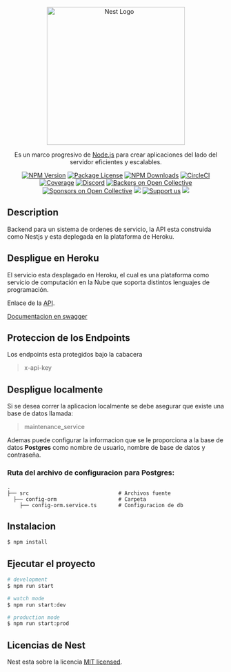 <p align="center">
  <a href="http://nestjs.com/" target="blank"><img src="https://nestjs.com/img/logo_text.svg" width="320" alt="Nest Logo" /></a>
</p>

[circleci-image]: https://img.shields.io/circleci/build/github/nestjs/nest/master?token=abc123def456
[circleci-url]: https://circleci.com/gh/nestjs/nest

  <p align="center">Es un marco progresivo de <a href="http://nodejs.org" target="_blank">Node.js</a> para crear aplicaciones del lado del servidor eficientes y escalables.</p>
    <p align="center">
<a href="https://www.npmjs.com/~nestjscore" target="_blank"><img src="https://img.shields.io/npm/v/@nestjs/core.svg" alt="NPM Version" /></a>
<a href="https://www.npmjs.com/~nestjscore" target="_blank"><img src="https://img.shields.io/npm/l/@nestjs/core.svg" alt="Package License" /></a>
<a href="https://www.npmjs.com/~nestjscore" target="_blank"><img src="https://img.shields.io/npm/dm/@nestjs/common.svg" alt="NPM Downloads" /></a>
<a href="https://circleci.com/gh/nestjs/nest" target="_blank"><img src="https://img.shields.io/circleci/build/github/nestjs/nest/master" alt="CircleCI" /></a>
<a href="https://coveralls.io/github/nestjs/nest?branch=master" target="_blank"><img src="https://coveralls.io/repos/github/nestjs/nest/badge.svg?branch=master#9" alt="Coverage" /></a>
<a href="https://discord.gg/G7Qnnhy" target="_blank"><img src="https://img.shields.io/badge/discord-online-brightgreen.svg" alt="Discord"/></a>
<a href="https://opencollective.com/nest#backer" target="_blank"><img src="https://opencollective.com/nest/backers/badge.svg" alt="Backers on Open Collective" /></a>
<a href="https://opencollective.com/nest#sponsor" target="_blank"><img src="https://opencollective.com/nest/sponsors/badge.svg" alt="Sponsors on Open Collective" /></a>
  <a href="https://paypal.me/kamilmysliwiec" target="_blank"><img src="https://img.shields.io/badge/Donate-PayPal-ff3f59.svg"/></a>
    <a href="https://opencollective.com/nest#sponsor"  target="_blank"><img src="https://img.shields.io/badge/Support%20us-Open%20Collective-41B883.svg" alt="Support us"></a>
  <a href="https://twitter.com/nestframework" target="_blank"><img src="https://img.shields.io/twitter/follow/nestframework.svg?style=social&label=Follow"></a>
</p>
  <!--[![Backers on Open Collective](https://opencollective.com/nest/backers/badge.svg)](https://opencollective.com/nest#backer)
  [![Sponsors on Open Collective](https://opencollective.com/nest/sponsors/badge.svg)](https://opencollective.com/nest#sponsor)-->

## Description

Backend para un sistema de ordenes de servicio, la API esta construida como Nestjs y esta deplegada en
la plataforma de Heroku.

## Despligue en Heroku
El servicio esta desplagado en Heroku, el cual es una plataforma como servicio de computación en la Nube que soporta distintos lenguajes de programación. 

Enlace de la [API](https://maintenanceservices.herokuapp.com/).

[Documentacion en swagger](https://maintenanceservices.herokuapp.com/api/)

## Proteccion de los Endpoints
Los endpoints esta protegidos bajo la cabacera 
> x-api-key



## Despligue localmente
Si se desea correr la aplicacion localmente se debe asegurar que existe una base de datos llamada:

> maintenance_service

Ademas puede configurar la informacion que se le proporciona a la base de datos **Postgres** como nombre de usuario, nombre de base de datos y contraseña.

### Ruta del archivo de configuracion para **Postgres**:
    .
    ├── src                             # Archivos fuente
      ├── config-orm                    # Carpeta
        ├── config-orm.service.ts       # Configuracion de db


## Instalacion

```bash
$ npm install
```

## Ejecutar el proyecto

```bash
# development
$ npm run start

# watch mode
$ npm run start:dev

# production mode
$ npm run start:prod
```

## Licencias de Nest

Nest esta sobre la licencia [MIT licensed](LICENSE).
